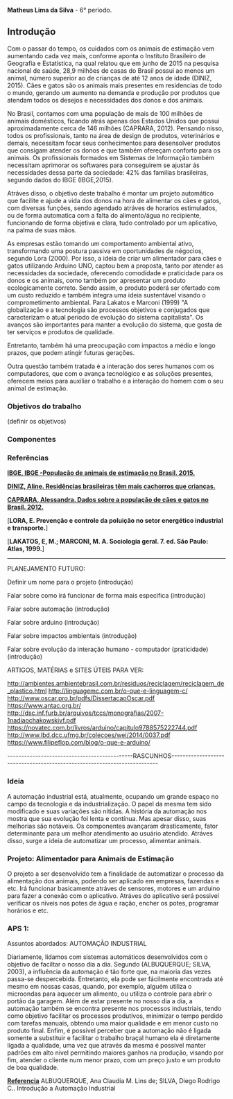 **Matheus Lima da Silva** - 6° período.

## Introdução 

Com o passar do tempo, os cuidados com os animais de estimação vem aumentando cada vez mais, conforme aponta o Instituto Brasileiro de Geografia e Estatística, na qual relatou que em junho de 2015 na pesquisa nacional de saúde, 28,9 milhões de casas do Brasil possui ao menos um animal, número superior ao de crianças de até 12 anos de idade (DINIZ, 2015). Cães e gatos são os animais mais presentes em residencias de todo o mundo, gerando um aumento na demanda e produção por produtos que atendam todos os desejos e necessidades dos donos e dos animais.

No Brasil, contamos com uma população de mais de 100 milhões de animais domésticos, ficando atrás apenas dos Estados Unidos que possui aproximadamente cerca de 146 milhões (CAPRARA, 2012). Pensando nisso, todos os profissionais, tanto na área de design de produtos, veterinários e demais, necessitam focar seus conhecimentos para desensolver produtos que consigam atender os donos e que também ofereçam conforto para os animais. Os profissionais formados em Sistemas de Informação também necessitam aprimorar os softwares para conseguirem se ajustar ás necessidades dessa parte da sociedade: 42% das familias brasileiras, segundo dados do IBGE (IBGE,2015).
 
Atráves disso, o objetivo deste trabalho é montar um projeto automático que facilite e ajude a vida dos donos na hora de alimentar os cães e gatos, com diversas funções, sendo agendado atráves de horarios estimulados, ou de forma automatica com a falta do alimento/água no recipiente, funcionando de forma objetiva e clara, tudo controlado por um aplicativo, na palma de suas mãos.

As empresas estão tomando um comportamento ambiental ativo, transformando uma postura passiva em oportunidades de négocios, segundo Lora (2000). Por isso, a ideia de criar um alimentador para cães e gatos utilizando Arduino UNO, captou bem a proposta, tanto por atender as necessidades da sociedade, oferecendo comodidade e praticidade para os donos e os animais, como também por apresentar um produto ecologicamente correto. Sendo assim, o produto poderá ser ofertado com um custo reduzido e também integra uma ideia sustentável visando o comprometimento ambiental. Para Lakatos e Marconi (1999) "A globalização e a tecnologia são processos objetivos e conjugados que caracterizam o atual período de evolução do sistema capitalista". Os avanços são importantes para manter a evolução do sistema, que gosta de ter serviços e produtos de qualidade.

Entretanto, também há uma preocupação com impactos a médio e longo prazos, que podem atingir futuras gerações.

Outra questão também tratada é a interação dos seres humanos com os computadores, que com o avança tecnológico e as soluções presentes, oferecem meios para auxiliar o trabalho e a interação do homem com o seu animal de estimação.

### Objetivos do trabalho

(definir os objetivos)

### Componentes


### Referências

[**IBGE, IBGE -População de animais de estimação no Brasil. 2015.**](http://www.agricultura.gov.br/assuntos/camaras-setoriais-tematicas/documentos/camaras-tematicas/insumos-agropecuarios/anos-anteriores/ibge-populacao-de-animais-de-estimacao-no-brasil-2013-abinpet-79.pdf) 

[**DINIZ, Aline. Residências brasileiras têm mais cachorros que crianças.**](https://www.otempo.com.br/cidades/resid%C3%AAncias-brasileiras-t%C3%AAm-mais-cachorros-que-crian%C3%A7as-1.1049471) 

[**CAPRARA, Alessandra. Dados sobre a população de cães e gatos no Brasil. 2012.**](http://bichosempreguica.com.br/dados-sobre-a-populacao-de-caes-e-gatos-no-brasil-em-2012/) 

[**LORA, E. Prevenção e controle da poluição no setor energético industrial e transporte.**]

[**LAKATOS, E, M.; MARCONI, M. A. Sociologia geral. 7. ed. São Paulo: Atlas, 1999.**]


--------------------------------------------------------------------------------------------------------------------------------
 PLANEJAMENTO FUTURO:

Definir um nome para o projeto (introdução)

Falar sobre como irá funcionar de forma mais especifica (introdução)

Falar sobre automação (introdução)

Falar sobre arduino (introdução)

Falar sobre impactos ambientais (introdução)

Falar sobre evolução da interação humano - computador (praticidade) (introdução)

ARTIGOS, MATÉRIAS e SITES ÚTEIS PARA VER:

http://ambientes.ambientebrasil.com.br/residuos/reciclagem/reciclagem_de_plastico.html
http://linguagemc.com.br/o-que-e-linguagem-c/
http://www.oscar.pro.br/pdfs/DissertacaoOscar.pdf
https://www.antac.org.br/ 
http://dsc.inf.furb.br/arquivos/tccs/monografias/2007-1nadiaochakowskivf.pdf
https://novatec.com.br/livros/arduino/capitulo9788575222744.pdf
http://www.lbd.dcc.ufmg.br/colecoes/wei/2014/0037.pdf
https://www.filipeflop.com/blog/o-que-e-arduino/











---------------------------------------------RASCUNHOS-------------------------------------------------------------------------

### Ideia
A automação industrial está, atualmente, ocupando um grande espaço no campo da tecnologia e da industrialização. O papel da mesma tem sido modificado e suas variações são nítidas. A história da automação nos mostra que sua evolução foi lenta e contínua. Mas apesar disso, suas melhorias são notáveis. Os componentes avançaram drasticamente, fator determinante para um melhor atendimento ao usuário atendido.
Atráves disso, surge a ideia de automatizar um processo, alimentar animais.

### Projeto: Alimentador para Animais de Estimação

  O projeto a ser desenvolvido tem a finalidade de automatizar o processo da alimentação dos animais, podendo ser aplicado em empresas, fazendas e etc. Irá funcionar basicamente atráves de sensores, motores e um arduino para fazer a conexão com o aplicativo. Atráves do aplicativo será possivel verificar os niveis nos potes de água e ração, encher os potes, programar horários e etc.
  
  
  ### APS 1:
  
  Assuntos abordados: AUTOMAÇÃO INDUSTRIAL
  
  

Diariamente, lidamos com sistemas automáticos desenvolvidos com o objetivo de faciltar o nosso dia a dia. Segundo (ALBUQUERQUE; SILVA, 2003), a influência da automação é tão forte que, na maioria das vezes passa-se despercebida.
Entretanto, ela pode ser fácilmente encontrada até mesmo em nossas casas, quando, por exemplo, alguém utiliza o microondas para aquecer um alimento, ou utiliza o controle para abrir o portão da garagem. Além de estar presente no nosso dia a dia, a automação também se encontra presente nos processos industriais, tendo como objetivo facilitar os processos produtivos, minimizar o tempo perdido com tarefas manuais, obtendo uma maior qualidade e em menor custo no produto final.
 Enfim, é possivel perceber que a automação não é ligada somente a substituir e facilitar o trabalho braçal humano ela é diretamente ligada a qualidade, uma vez que através da mesma é possivel manter padrões em alto nivel permitindo maiores ganhos na produção, visando por fim, atender o cliente num menor prazo, com um preço justo e um produto de boa qualidade.
 
 
 [**Referencia**](https://www.dca.ufrn.br/~affonso/FTP/DCA447/trabalho1/trabalho1_9.pdf) 
ALBUQUERQUE, Ana Claudia M. Lins de; SILVA, Diego Rodrigo C.. Introdução a Automação Industrial


      
  

